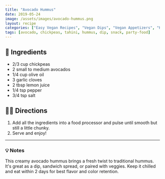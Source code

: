 ```yaml
---
title: "Avocado Hummus"
date: 2019-05-24
image: /assets/images/avocado-hummus.png
layout: recipe
categories: ["Easy Vegan Recipes", "Vegan Dips", "Vegan Appetizers", "Hummus Variations"]
tags: [avocado, chickpeas, tahini, hummus, dip, snack, party-food]
---
```


## 🧾 Ingredients

- 2/3 cup chickpeas
- 2 small to medium avocados
- 1/4 cup olive oil
- 3 garlic cloves
- 2 tbsp lemon juice
- 1/4 tsp pepper
- 3/4 tsp salt

## 👩‍🍳 Directions

1. Add all the ingredients into a food processor and pulse until smooth but still a little chunky.
2. Serve and enjoy!


---

### 💡 Notes

This creamy avocado hummus brings a fresh twist to traditional hummus. It's great as a dip, sandwich spread, or paired with veggies. Keep it chilled and eat within 2 days for best flavor and color retention.
